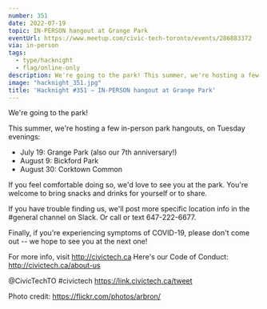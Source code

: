 ```yaml
---
number: 351
date: 2022-07-19
topic: IN-PERSON hangout at Grange Park
eventUrl: https://www.meetup.com/civic-tech-toronto/events/286883372
via: in-person
tags:
  - type/hacknight
  - flag/online-only
description: We're going to the park! This summer, we're hosting a few in-person park hangouts, on Tuesday evenings.
image: "hacknight_351.jpg"
title: 'Hacknight #351 – IN-PERSON hangout at Grange Park'
---
```


We're going to the park!

This summer, we're hosting a few in-person park hangouts, on Tuesday evenings:

* July 19: Grange Park (also our 7th anniversary!)
* August 9: Bickford Park
* August 30: Corktown Common

If you feel comfortable doing so, we'd love to see you at the park. You're welcome to bring snacks and drinks for yourself or to share.

If you have trouble finding us, we'll post more specific location info in the \#general channel on Slack. Or call or text 647-222-6677.

Finally, if you're experiencing symptoms of COVID-19, please don't come out -- we hope to see you at the next one!

For more info, visit http://civictech.ca
Here's our Code of Conduct: http://civictech.ca/about-us

@CivicTechTO \#civictech
https://link.civictech.ca/tweet

Photo credit: https://flickr.com/photos/arbron/